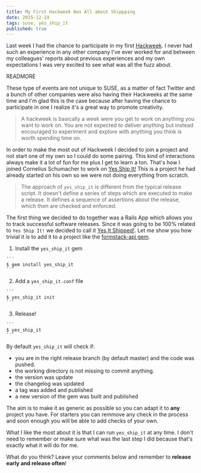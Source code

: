 ```yaml
---
title: My First Hackweek Was All about Shippping
date: 2015-12-19
tags: suse, yes_ship_it
published: true
---
```


Last week I had the chance to participate in my first [Hackweek][1]. I never had
such an experience in any other company I've ever worked for and between my
colleagues' reports about previous experiences and my own expectations I was
very excited to see what was all the fuzz about.

READMORE

These type of events are not unique to SUSE, as a matter of fact Twitter and
a bunch of other companies were also having their Hackweeks at the same time and
I'm glad this is the case because after having the chance to participate in one
I realize it's a great way to promote creativity.

> A hackweek is basically a week were you get to work on anything you want to
work on. You are not expected to deliver anything but instead encouraged to
experiment and explore with anything you think is worth spending time on.

In order to make the most out of Hackweek I decided to join a project and not
start one of my own so I could do some pairing. This kind of interactions always
make it a lot of fun for me plus I get to learn a ton.  That's how I joined
Cornelius Schumacher to work on [Yes Ship It!][2] This is a project he had
already started on his own so we were not doing everything from scratch.

> The approach of `yes_ship_it` is different from the typical release script. It
doesn't define a series of steps which are executed to make a release. It
defines a sequence of assertions about the release, which then are checked and
enforced.

The first thing we decided to do together was a Rails App which allows you to
track successful software releases. Since it was going to be 100% related to
`Yes Ship It!` we decided to call it [Yes It Shipped!][3]. Let me show you how
trivial it is to add it to a project like the [formstack-api gem][4].

  1. Install the `yes_ship_it` gem

    ```
    $ gem install yes_ship_it
    ```

  2. Add a `yes_ship_it.conf` file

    ```
    $ yes_ship_it init
    ```

  3. Release!

    ```
    $ yes_ship_it
    ```

By default `yes_ship_it` will check if:

  * you are in the right release branch (by default master) and the code was
     pushed.
  * the working directory is not missing to commit anything.
  * the version was update
  * the changelog was updated
  * a tag was added and published
  * a new version of the gem was built and published

The aim is to make it as generic as possible so you can adapt it to __any__ project you have. For starters you can remmove any check in the process and soon enough you will be able to add checks of your own.

What I like the most about it is that I can run `yes_ship_it` at any time.
I don't need to remember or make sure what was the last step I did because
that's exactly what it will do for me.

What do you think? Leave your comments below and remember to **release early
and release often**!

[1]: https://hackweek.suse.com/
[2]: https://github.com/cornelius/yes_ship_it
[3]: https://yes-it-shipped.herokuapp.com/
[4]: https://rubygems.org/gems/formstack-api
